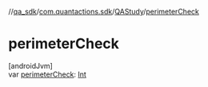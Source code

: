 //[qa_sdk](../../../index.md)/[com.quantactions.sdk](../index.md)/[QAStudy](index.md)/[perimeterCheck](perimeter-check.md)

# perimeterCheck

[androidJvm]\
var [perimeterCheck](perimeter-check.md): [Int](https://kotlinlang.org/api/latest/jvm/stdlib/kotlin/-int/index.html)
